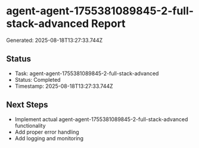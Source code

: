 # agent-agent-1755381089845-2-full-stack-advanced Report

Generated: 2025-08-18T13:27:33.744Z

## Status
- Task: agent-agent-1755381089845-2-full-stack-advanced
- Status: Completed
- Timestamp: 2025-08-18T13:27:33.744Z

## Next Steps
- Implement actual agent-agent-1755381089845-2-full-stack-advanced functionality
- Add proper error handling
- Add logging and monitoring
